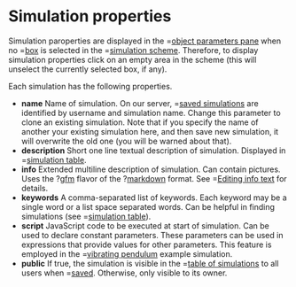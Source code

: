 # Simulation properties

Simulation paroperties are displayed in the =[object parameters pane](/doc#page/editorpane-prop)
when no =[box](/doc#page/general-items) is selected in the =[simulation scheme](/doc#page/editorpane-scheme).
Therefore, to display simulation properties click on an empty area in the scheme (this will unselect the currently selected box, if any).

Each simulation has the following properties.

* **name** Name of simulation. On our server, =[saved simulations](/doc#page/simfile-save) are identified by username and simulation name.
  Change this parameter to clone an existing simulation.
  Note that if you specify the name of another your existing simulation here,
  and then save new simulation, it will overwrite the old one (you will be warned about that).
* **description** Short one line textual description of simulation. Displayed in =[simulation table](/doc#page/simfile-table).
* **info** Extended multiline description of simulation. Can contain pictures. Uses the
  ?[gfm](https://help.github.com/articles/github-flavored-markdown) flavor of
  the ?[markdown](http://daringfireball.net/projects/markdown/) format. See =[Editing info text](/doc#page/editor-usage-text-info) for details.
* **keywords** A comma-separated list of keywords. Each keyword may be a single word or a list space separated words.
  Can be helpful in finding simulations (see =[simulation table](/doc#page/simfile-table)).
* **script** JavaScript code to be executed at start of simulation. Can be used to declare constant parameters.
  These parameters can be used in expressions that provide values for other parameters. This feature is employed in
  the =[vibrating pendulum](/editor?sim=vibrating-pendulum-psec) example simulation.
* **public** If true, the simulation is visible in the =[table of simulations](/doc#page/simfile-table) to all users
  when =[saved](/doc#page/simfile-save). Otherwise, only visible to its owner.
